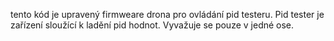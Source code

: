 tento kód je upravený firmweare drona pro ovládání pid testeru.
Pid tester je zařízení sloužící k ladění pid hodnot. Vyvažuje se pouze v jedné ose.
